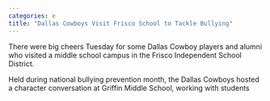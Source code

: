 ```yaml
---
categories: e
title: "Dallas Cowboys Visit Frisco School to Tackle Bullying"
---
```


There were big cheers Tuesday for some Dallas Cowboy players and alumni who visited a middle school campus in the Frisco Independent School District.



Held during national bullying prevention month, the Dallas Cowboys hosted a character conversation at Griffin Middle School, working with students